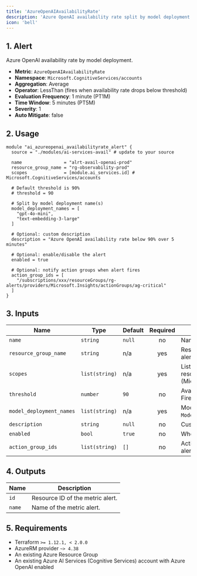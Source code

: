 ```yaml
---
title: 'AzureOpenAIAvailabilityRate'
description: 'Azure OpenAI availability rate split by model deployment'
icon: 'bell'
---
```


## 1. Alert
Azure OpenAI availability rate by model deployment.

- **Metric**: `AzureOpenAIAvailabilityRate`
- **Namespace**: `Microsoft.CognitiveServices/accounts`
- **Aggregation**: Average
- **Operator**: LessThan (fires when availability rate drops below threshold)
- **Evaluation Frequency**: 1 minute (PT1M)
- **Time Window**: 5 minutes (PT5M)
- **Severity**: 1
- **Auto Mitigate**: false

## 2. Usage
```hcl main.tf
module "ai_azureopenai_availabilityrate_alert" {
  source = "./modules/ai-services-avail" # update to your source

  name                = "alrt-avail-openai-prod"
  resource_group_name = "rg-observability-prod"
  scopes              = [module.ai_services.id] # Microsoft.CognitiveServices/accounts

  # Default threshold is 90%
  # threshold = 90

  # Split by model deployment name(s)
  model_deployment_names = [
    "gpt-4o-mini",
    "text-embedding-3-large"
  ]

  # Optional: custom description
  description = "Azure OpenAI availability rate below 90% over 5 minutes"

  # Optional: enable/disable the alert
  enabled = true

  # Optional: notify action groups when alert fires
  action_group_ids = [
    "/subscriptions/xxx/resourceGroups/rg-alerts/providers/Microsoft.Insights/actionGroups/ag-critical"
  ]
}
```

## 3. Inputs
| Name                     | Type           | Default | Required | Description |
|--------------------------|----------------|---------|:--------:|-------------|
| `name`                   | `string`       | `null`  |    no    | Name of the metric alert. |
| `resource_group_name`    | `string`       | n/a     |   yes    | Resource group in which to create the alert. |
| `scopes`                 | `list(string)` | n/a     |   yes    | List of Azure AI Services account resource IDs (Microsoft.CognitiveServices/accounts). |
| `threshold`              | `number`       | `90`    |    no    | Availability rate threshold percentage. Fires when below this value. |
| `model_deployment_names` | `list(string)` | n/a     |   yes    | Model deployment names to filter on `ModelDeploymentName` dimension. |
| `description`            | `string`       | `null`  |    no    | Custom description for the alert. |
| `enabled`                | `bool`         | `true`  |    no    | Whether the alert is enabled. |
| `action_group_ids`       | `list(string)` | `[]`    |    no    | Action Group IDs to notify when the alert fires. |

## 4. Outputs
| Name   | Description                     |
|--------|---------------------------------|
| `id`   | Resource ID of the metric alert. |
| `name` | Name of the metric alert.        |

## 5. Requirements
- Terraform `>= 1.12.1, < 2.0.0`
- AzureRM provider `~> 4.38`
- An existing Azure Resource Group
- An existing Azure AI Services (Cognitive Services) account with Azure OpenAI enabled


